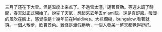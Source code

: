 三月了还在下大雪。但是温度上来点了。不過雪太溼，鏟著費勁。等週末調了時間，春天就正式開始了。說完了天氣，想起來去年去miami玩，還是真舒服。暖暖的風吹在臉上，感覺像是十幾年前在Maldives。大棕櫚樹，bungalow,看著就爽。一個人散步，欣賞景色。難怪是渡假勝地，一個人發呆一整天都覺得挺好。